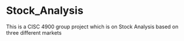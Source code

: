 # Stock_Analysis
This is a CISC 4900 group project which is on Stock Analysis based on three different markets 
